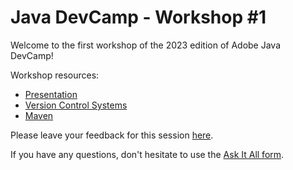 # Java DevCamp - Workshop #1

Welcome to the first workshop of the 2023 edition of Adobe Java DevCamp!

Workshop resources:

- [Presentation](./JavaDevCamp2023-Workshop%201.pdf)
- [Version Control Systems](git.md)
- [Maven](maven.md)

Please leave your feedback for this
session [here](https://forms.office.com/Pages/ResponsePage.aspx?id=Wht7-jR7h0OUrtLBeN7O4Xx7OqnIcCRNs9RNVcyqJNZUN0RUSlBURlQ4SjNFNVk2VEJITlg4RDVZVC4u).

If you have any questions, don't hesitate to use
the [Ask It All form](https://forms.office.com/Pages/ResponsePage.aspx?id=Wht7-jR7h0OUrtLBeN7O4Xx7OqnIcCRNs9RNVcyqJNZUNlZYVkNONENMTU9OODAwU0U5MEQ3T1ZXQy4u).
